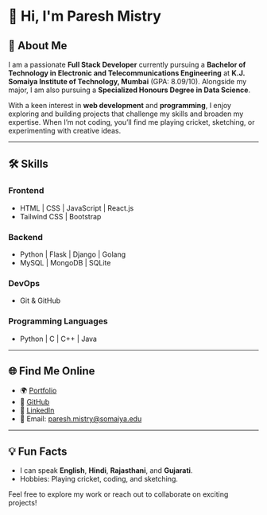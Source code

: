  # 👋 Hi, I'm Paresh Mistry

## 🚀 About Me
I am a passionate **Full Stack Developer** currently pursuing a **Bachelor of Technology in Electronic and Telecommunications Engineering** at **K.J. Somaiya Institute of Technology, Mumbai** (GPA: 8.09/10). Alongside my major, I am also pursuing a **Specialized Honours Degree in Data Science**.

With a keen interest in **web development** and **programming**, I enjoy exploring and building projects that challenge my skills and broaden my expertise. When I’m not coding, you’ll find me playing cricket, sketching, or experimenting with creative ideas.

---

## 🛠️ Skills

### **Frontend**
- HTML | CSS | JavaScript | React.js
- Tailwind CSS | Bootstrap

### **Backend**
- Python | Flask | Django | Golang
- MySQL | MongoDB | SQLite

### **DevOps**
- Git & GitHub

### **Programming Languages**
- Python | C | C++ | Java

---

## 🌐 Find Me Online
- 🌍 [Portfolio](https://paresh-mistry.github.io/MyPortfolio)
- 🐙 [GitHub](https://github.com/Paresh-Mistry)
- 💼 [LinkedIn](https://www.linkedin.com/in/paresh-mistry-975b64270/)
- 📧 Email: [paresh.mistry@somaiya.edu](mailto:paresh.mistry@somaiya.edu)

---

## 💡 Fun Facts
- I can speak **English**, **Hindi**, **Rajasthani**, and **Gujarati**.
- Hobbies: Playing cricket, coding, and sketching.

Feel free to explore my work or reach out to collaborate on exciting projects!


<!---
Paresh-Mistry/Paresh-Mistry is a ✨ special ✨ repository because its `README.md` (this file) appears on your GitHub profile.
You can click the Preview link to take a look at your changes.
--->
